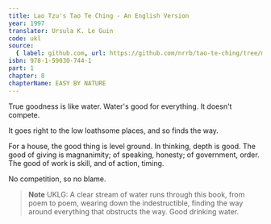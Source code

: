 ```yaml
---
title: Lao Tzu's Tao Te Ching - An English Version
year: 1997
translator: Ursula K. Le Guin
code: ukl
source:
  { label: github.com, url: https://github.com/nrrb/tao-te-ching/tree/master }
isbn: 978-1-59030-744-1
part: 1
chapter: 8
chapterName: EASY BY NATURE
---
```


True goodness
is like water.
Water's good
for everything.
It doesn't compete.

It goes right
to the low loathsome places,
and so finds the way.

For a house,
the good thing is level ground.
In thinking,
depth is good.
The good of giving is magnanimity;
of speaking, honesty;
of government, order.
The good of work is skill,
and of action, timing.

No competition,
so no blame.

> **Note** UKLG: A clear stream of water runs through this book, from poem to poem, wearing down the indestructible, finding the way around everything that obstructs the way. Good drinking water.
